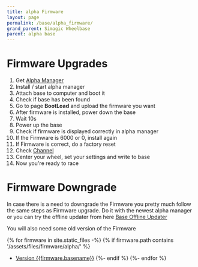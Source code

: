 ```yaml
---
title: alpha Firmware
layout: page
permalink: /base/alpha_firmware/
grand_parent: Simagic Wheelbase
parent: alpha base
---
```

# Firmware Upgrades
1. Get [Alpha Manager](https://www.simagic.com/#/PageMainEn/PageDownloadEn)
1. Install / start alpha manager
1. Attach base to computer and boot it
1. Check if base has been found
1. Go to page **BootLoad** and upload the firmware you want
1. After firmware is installed, power down the base
1. Wait 10s
1. Power up the base
1. Check if firmware is displayed correctly in alpha manager
1. If the Firmware is 6000 or 0, install again
1. If Firmware is correct, do a factory reset
1. Check [Channel](/base/alpha_channel/)
1. Center your wheel, set your settings and write to base
1. Now you're ready to race



# Firmware Downgrade
In case there is a need to downgrade the Firmware you pretty much follow the same steps as Firmware upgrade.
Do it with the newest alpha manager or you can try the offline updater from here [Base Offline Updater](/assets/files/Base_Offline_Updater.zip)


You will also need some old version of the Firmware

{% for firmware in site.static_files -%}
    {% if firmware.path contains '/assets/files/firmware/alpha/' %}
- <a href="{{ site.baseurl }}{{ firmware.path }}">Version {{firmware.basename}}<a/>
    {%- endif %}
{%- endfor %}
